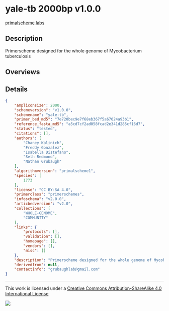 # yale-tb 2000bp v1.0.0

[primalscheme labs](https://labs.primalscheme.com/detail/yale-tb/2000/v1.0.0)

## Description

Primerscheme designed for the whole genome of Mycobacterium tuberculosis

## Overviews

## Details

```json
{
    "ampliconsize": 2000,
    "schemeversion": "v1.0.0",
    "schemename": "yale-tb",
    "primer_bed_md5": "7e720bec9e7f68eb367f5a67024a93b1",
    "reference_fasta_md5": "a5cd7cf2ad058fcad2e341d285cf16d7",
    "status": "tested",
    "citations": [],
    "authors": [
        "Chaney Kalinich",
        "Freddy Gonzalez",
        "Isabella Distefano",
        "Seth Redmond",
        "Nathan Grubaugh"
    ],
    "algorithmversion": "primalscheme1",
    "species": [
        1773
    ],
    "license": "CC BY-SA 4.0",
    "primerclass": "primerschemes",
    "infoschema": "v2.0.0",
    "articbedversion": "v2.0",
    "collections": [
        "WHOLE-GENOME",
        "COMMUNITY"
    ],
    "links": {
        "protocols": [],
        "validation": [],
        "homepage": [],
        "vendors": [],
        "misc": []
    },
    "description": "Primerscheme designed for the whole genome of Mycobacterium tuberculosis",
    "derivedfrom": null,
    "contactinfo": "grubaughlab@gmail.com"
}
```



------------------------------------------------------------------------

This work is licensed under a [Creative Commons Attribution-ShareAlike 4.0 International License](http://creativecommons.org/licenses/by-sa/4.0/) 

![](https://i.creativecommons.org/l/by-sa/4.0/88x31.png)